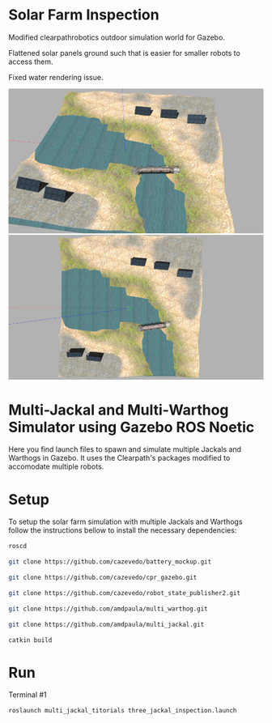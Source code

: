 # Solar Farm Inspection 

Modified clearpathrobotics outdoor simulation world for Gazebo.

Flattened solar panels ground such that is easier for smaller robots to access them.

Fixed water rendering issue.

<img src="img1.jpg">
<img src="img2.jpg">

# Multi-Jackal and Multi-Warthog Simulator using Gazebo ROS Noetic
Here you find launch files to spawn and simulate multiple Jackals and Warthogs in Gazebo.
It uses the Clearpath's packages modified to accomodate multiple robots.

# Setup
To setup the solar farm simulation with multiple Jackals and Warthogs follow the instructions bellow to install the necessary dependencies:

```sh
roscd
```

```sh
git clone https://github.com/cazevedo/battery_mockup.git
```

```sh
git clone https://github.com/cazevedo/cpr_gazebo.git
```

```sh
git clone https://github.com/cazevedo/robot_state_publisher2.git
```

```sh
git clone https://github.com/amdpaula/multi_warthog.git
```

```sh
git clone https://github.com/amdpaula/multi_jackal.git
```

```sh
catkin build
```

# Run
Terminal #1
```sh
roslaunch multi_jackal_titorials three_jackal_inspection.launch
```

